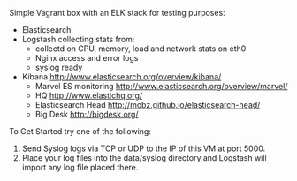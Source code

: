 Simple Vagrant box with an ELK stack for testing purposes:
* Elasticsearch
* Logstash collecting stats from:
  * collectd on CPU, memory, load and network stats on eth0
  * Nginx access and error logs
  * syslog ready
* Kibana   http://www.elasticsearch.org/overview/kibana/
   * Marvel ES monitoring  http://www.elasticsearch.org/overview/marvel/
   * HQ http://www.elastichq.org/
   * Elasticsearch Head  http://mobz.github.io/elasticsearch-head/
   * Big Desk  http://bigdesk.org/

To Get Started try one of the following:
  1. Send Syslog logs via TCP or UDP to the IP of this VM at port 5000.
  2. Place your log files into the data/syslog directory and Logstash will
      import any log file placed there.  
